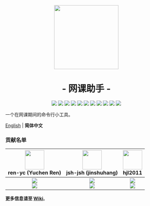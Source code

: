 <p align="center">
<img src="https://ren-yc.github.io/assets/ClassTools/WCH.png" width="200">
</p>

<h1 align="center">- 网课助手 -</h1>

<p align="center">
<img src="https://img.shields.io/github/license/class-tools/Web-Class-Helper.svg">
<img src="https://img.shields.io/github/issues-closed-raw/class-tools/Web-Class-Helper.svg">
<img src="https://img.shields.io/github/issues-raw/class-tools/Web-Class-Helper.svg">
<img src="https://github.com/class-tools/Web-Class-Helper/actions/workflows/build.yml/badge.svg">
<img src="https://github.com/class-tools/Web-Class-Helper/actions/workflows/clangformat.yml/badge.svg">
<img src="https://github.com/class-tools/Web-Class-Helper/actions/workflows/codeql.yml/badge.svg">
<img src="https://github.com/class-tools/Web-Class-Helper/actions/workflows/gitmsg.yml/badge.svg">
<img src="https://github.com/class-tools/Web-Class-Helper/actions/workflows/wiki.yml/badge.svg">
<img src="https://img.shields.io/github/v/release/class-tools/Web-Class-Helper.svg?logo=iCloud">
<img src="https://img.shields.io/github/downloads/class-tools/Web-Class-Helper/total?label=GitHub%20Downloads">
<img src="https://img.shields.io/badge/support-Windows%208%20%2F%208.1%20%2F%2010%20%2F%2011-blue?logo=Windows">
</p>

一个在网课期间的命令行小工具。

[English](./README.md) | **简体中文**

### 贡献名单

| <img src="https://avatars.githubusercontent.com/u/53416099?v=4" width="60px"></br> ren-yc (Yuchen Ren) | <img src="https://avatars.githubusercontent.com/u/68993466?v=4" width="60px"></br> jsh-jsh (jinshuhang) | <img src="https://avatars.githubusercontent.com/u/100132650?v=4" width="60px"></br> hjl2011 |
| :---: | :---: | :---: |
| ![](https://shields.io/badge/Maintainer-green?logo=visual-studio-code&style=for-the-badge)<br>![](https://shields.io/badge/BugTester-yellow?logo=open-bug-bounty&style=for-the-badge) | ![](https://shields.io/badge/Creator-green?logo=visual-studio-code&style=for-the-badge)<br>![](https://shields.io/badge/BugTester-yellow?logo=open-bug-bounty&style=for-the-badge) | ![](https://shields.io/badge/Coding-green?logo=visual-studio-code&style=for-the-badge)<br>![](https://shields.io/badge/BugTester-yellow?logo=open-bug-bounty&style=for-the-badge) |

**更多信息请至 [Wiki](https://github.com/class-tools/Web-Class-Helper/wiki)**。
